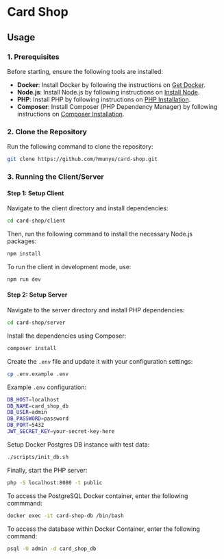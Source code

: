 # Card Shop

## Usage

### 1. **Prerequisites**

Before starting, ensure the following tools are installed:

- **Docker**: Install Docker by following the instructions on [Get Docker](https://docs.docker.com/get-started/get-docker/).
- **Node.js**: Install Node.js by following instructions on [Install Node](https://nodejs.org/en/learn/getting-started/how-to-install-nodejs/).
- **PHP**: Install PHP by following instructions on [PHP Installation](https://www.php.net/manual/en/install.php).
- **Composer**: Install Composer (PHP Dependency Manager) by following instructions on [Composer Installation](https://getcomposer.org/download/).

### 2. **Clone the Repository**

Run the following command to clone the repository:

```bash
git clone https://github.com/hmunye/card-shop.git
```

### 3. **Running the Client/Server**

#### Step 1: Setup Client

Navigate to the client directory and install dependencies:

```bash
cd card-shop/client
```

Then, run the following command to install the necessary Node.js packages:

```bash
npm install
```

To run the client in development mode, use:

```bash
npm run dev
```

#### Step 2: Setup Server

Navigate to the server directory and install PHP dependencies:

```bash
cd card-shop/server
```

Install the dependencies using Composer:

```bash
composer install
```

Create the `.env` file and update it with your configuration settings:

```bash
cp .env.example .env
```

Example `.env` configuration:

```bash
DB_HOST=localhost
DB_NAME=card_shop_db
DB_USER=admin
DB_PASSWORD=password
DB_PORT=5432
JWT_SECRET_KEY=your-secret-key-here
```

Setup Docker Postgres DB instance with test data:

```bash
./scripts/init_db.sh
```

Finally, start the PHP server:

```bash
php -S localhost:8080 -t public
```

To access the PostgreSQL Docker container, enter the following commmand:

```bash
docker exec -it card-shop-db /bin/bash
```

To access the database within Docker Container, enter the following command:

```bash
psql -U admin -d card_shop_db
```
